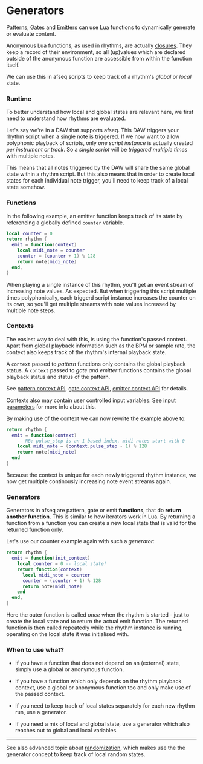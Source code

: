 # Generators

[Patterns](../guide/pattern.md), [Gates](../guide/gate.md) and [Emitters](../guide/emitter.md) can use Lua functions to dynamically generate or evaluate content.

Anonymous Lua functions, as used in rhythms, are actually [closures](https://www.lua.org/pil/6.1.html). They keep a record of their environment, so all (up)values which are declared outside of the anonymous function are accessible from within the function itself. 

We can use this in afseq scripts to keep track of a rhythm's *global* or *local* state.   

### Runtime

To better understand how local and global states are relevant here, we first need to understand how rhythms are evaluated.

Let's say we're in a DAW that supports afseq. This DAW triggers your rhythm script when a single note is triggered. If we now want to allow polyphonic playback of scripts, only *one script instance* is actually created *per instrument or track*. So a *single script* will be *triggered multiple times* with multiple notes. 

This means that all notes triggered by the DAW will share the same global state within a rhythm script. But this also means that in order to create local states for each individual note trigger, you'll need to keep track of a local state somehow.


### Functions

In the following example, an emitter function keeps track of its state by referencing a globally defined `counter` variable.

```lua
local counter = 0
return rhythm {
  emit = function(context)
    local midi_note = counter 
    counter = (counter + 1) % 128 
    return note(midi_note) 
  end, 
}
```

When playing a single instance of this rhythm, you'll get an event stream of increasing note values. As expected. But when triggering this script multiple times polyphonically, each triggerd script instance increases the counter on its own, so you'll get multiple streams with note values increased by multiple note steps. 

### Contexts

The easiest way to deal with this, is using the function's passed context. Apart from global playback information such as the BPM or sample rate, the context also keeps track of the rhythm's internal playback state. 

A `context` passed to *pattern* functions only contains the global playback status. A `context` passed to *gate and emitter* functions contains the global playback status and status of the pattern.

See [pattern context API](../API/rhythm.md#PatternContext), [gate context API](../API/rhythm.md#GateContext), [emitter context API](../API/rhythm.md#EmitterContext) for details.

Contexts also may contain user controlled input variables. See [input parameters](../guide/parameters.md) for more info about this. 

By making use of the context we can now rewrite the example above to:

```lua
return rhythm {
  emit = function(context)
    -- NB: pulse_step is an 1 based index, midi notes start with 0
    local midi_note = (context.pulse_step - 1) % 128
    return note(midi_note)
  end
}
```

Because the context is unique for each newly triggered rhythm instance, we now get multiple continously increasing note event streams again.


### Generators

Generators in afseq are pattern, gate or emit **functions**, that do **return another function**. This is similar to how iterators work in Lua. By returning a function from a function you can create a new local state that is valid for the returned function only. 

Let's use our counter example again with such a *generator*:

```lua
return rhythm {
  emit = function(init_context)
    local counter = 0 -- local state!
    return function(context)
      local midi_note = counter
      counter = (counter + 1) % 128 
      return note(midi_note) 
    end
  end, 
}
```

Here the outer function is called *once* when the rhythm is started - just to create the local state and to return the actual emit function. The returned function is then called repeatedly while the rhythm instance is running, operating on the local state it was initialised with.


### When to use what?

- If you have a function that does not depend on an (external) state, simply use a global or anonymous function.

- If you have a function which only depends on the rhythm playback context, use a global or anonymous function too and only make use of the passed context.

- If you need to keep track of local states separately for each new rhythm run, use a generator.

- If you need a mix of local and global state, use a generator which also reaches out to global and local variables. 

---

See also advanced topic about [randomization](./randomization.md), which makes use the the generator concept to keep track of local random states.